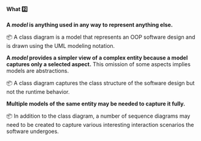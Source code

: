 <link rel="stylesheet" href="{{baseUrl}}/css/textbook.css">

<div class="website-content">

<div id="title">

#### What :two:

</div>

<div id="body">

**A _model_ is anything used in any way to represent anything else.** 

<tip-box> 

:package: A class diagram is a model that represents an OOP software design and is drawn using the UML modeling notation.

</tip-box>

**A _model_ provides a simpler view of a complex entity because a model captures only a selected aspect.** This omission of some aspects implies models are abstractions.

<tip-box> 

:package: A class diagram captures the class structure of the software design but not the runtime behavior.

</tip-box>

**Multiple models of the same entity may be needed to capture it fully.** 

<tip-box> 

:package: In addition to the class diagram, a number of sequence diagrams may need to be created to capture various interesting interaction scenarios the software undergoes.

</tip-box>

</div>

<div id="extras">
</div>

</div>
